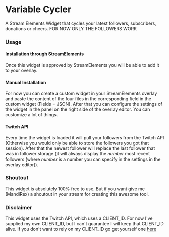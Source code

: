 # Variable Cycler
A Stream Elements Widget that cycles your latest followers, subscribers, donations or cheers.
FOR NOW ONLY THE FOLLOWERS WORK

### Usage
#### Installation through StreamElements
Once this widget is approved by StreamElements you will be able to add it to your overlay.

#### Manual Installation
For now you can create a custom widget in your StreamElements overlay and paste the content of the four files in the corresponding field in the custom widget (Fields = JSON).
After that you can configure the settings of the widget in the panel on the right side of the overlay editor.
You can customize a lot of things.

#### Twitch API
Every time the widget is loaded it will pull your followers from the Twitch API (Otherwise you would only be able to store the followers you got that session). 
After that the newest follower will replace the last follower that was in follower storage (it will always display the *number* most recent followers (where *number* is a number you can specify in the settings in the overlay editor)).

### Shoutout
This widget is absolutely 100% free to use. But if you want give me (MandiRex) a shoutout in your stream for creating this awesome tool.

### Disclaimer
This widget uses the Twitch API, which uses a CLIENT_ID. For now I've supplied my own CLIENT_ID, but I can't guarantee I will keep that CLIENT_ID alive.
If you don't want to rely on my CLIENT_ID go get yourself one [here](https://dev.twitch.tv/console/apps)

